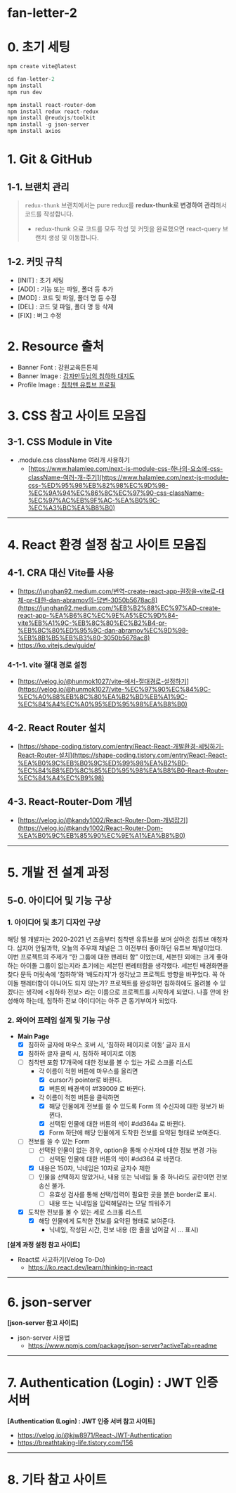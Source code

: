 # fan-letter-2

# 0. 초기 세팅

```jsx
npm create vite@latest
```

```jsx
cd fan-letter-2
npm install
npm run dev
```

```jsx
npm install react-router-dom
npm install redux react-redux
npm install @reudxjs/toolkit
npm install -g json-server
npm install axios
```

# 1. Git & GitHub

## 1-1. 브랜치 관리

> `redux-thunk` 브랜치에서는 pure redux를 
**redux-thunk로 변경하여 관리**해서 코드를 작성합니다.
> 
> - redux-thunk 으로 코드를 모두 작성 및 커밋을 완료했으면 react-query 브랜치 생성 및 이동합니다.

## 1-2. 커밋 규칙

- [INIT] : 초기 세팅
- [ADD] : 기능 또는 파일, 폴더 등 추가
- [MOD] : 코드 및 파일, 폴더 명 등 수정
- [DEL] : 코드 및 파일, 폴더 명 등 삭제
- [FIX] : 버그 수정

# 2. Resource 출처

- Banner Font : 강원교육튼튼체
- Banner Image : [감자만두님의 침하하 대지도](https://chimhaha.net/stream_fanart/21374)
- Profile Image : [침착맨 유튜브 프로필](https://www.youtube.com/@ChimChakMan_Official)

# 3. CSS 참고 사이트 모음집

## 3-1. CSS Module in Vite

- .module.css className 여러개 사용하기
    - [https://www.halamlee.com/next-js-module-css-하나의-요소에-css-className-여러-개-주기](https://www.halamlee.com/next-js-module-css-%ED%95%98%EB%82%98%EC%9D%98-%EC%9A%94%EC%86%8C%EC%97%90-css-className-%EC%97%AC%EB%9F%AC-%EA%B0%9C-%EC%A3%BC%EA%B8%B0)

---

# 4. React 환경 설정 참고 사이트 모음집

## 4-1. CRA 대신 Vite를 사용

- [https://junghan92.medium.com/번역-create-react-app-권장을-vite로-대체-pr-대한-dan-abramov의-답변-3050b5678ac8](https://junghan92.medium.com/%EB%B2%88%EC%97%AD-create-react-app-%EA%B6%8C%EC%9E%A5%EC%9D%84-vite%EB%A1%9C-%EB%8C%80%EC%B2%B4-pr-%EB%8C%80%ED%95%9C-dan-abramov%EC%9D%98-%EB%8B%B5%EB%B3%80-3050b5678ac8)
- https://ko.vitejs.dev/guide/

### 4-1-1. vite 절대 경로 설정

- [https://velog.io/@hunmok1027/vite-에서-절대경로-설정하기](https://velog.io/@hunmok1027/vite-%EC%97%90%EC%84%9C-%EC%A0%88%EB%8C%80%EA%B2%BD%EB%A1%9C-%EC%84%A4%EC%A0%95%ED%95%98%EA%B8%B0)

## 4-2. React Router 설치

- [https://shape-coding.tistory.com/entry/React-React-개발환경-세팅하기-React-Router-설치](https://shape-coding.tistory.com/entry/React-React-%EA%B0%9C%EB%B0%9C%ED%99%98%EA%B2%BD-%EC%84%B8%ED%8C%85%ED%95%98%EA%B8%B0-React-Router-%EC%84%A4%EC%B9%98)

## 4-3. React-Router-Dom 개념

- [https://velog.io/@kandy1002/React-Router-Dom-개념잡기](https://velog.io/@kandy1002/React-Router-Dom-%EA%B0%9C%EB%85%90%EC%9E%A1%EA%B8%B0)

---

# 5. 개발 전 설계 과정

## 5-0. 아이디어 및 기능 구상

### 1. 아이디어 및 초기 디자인 구상

  해당 웹 개발자는 2020-2021 년 즈음부터 침착맨 유튜브를 보며 살아온 침튜브 애청자다. 심지어 안될과학, 오늘의 주우재 채널은 그 이전부터 좋아하던 유튜브 채널이었다. 이번 프로젝트의 주제가 “한 그룹에 대한 팬레터 함” 이었는데, 세븐틴 외에는 크게 좋아하는 아이돌 그룹이 없는지라 초기에는 세븐틴 팬레터함을 생각했다. 세븐틴 배경화면을 찾다 문득 머릿속에 ‘침하하’와 ‘배도라지’가 생각났고 프로젝트 방향을 바꾸었다. 꼭 아이돌 팬레터함이 아니어도 되지 않는가? 프로젝트를 완성하면 침하하에도 올려볼 수 있겠다는 생각에 <침하하 전보> 라는 이름으로 프로젝트를 시작하게 되었다. 나흘 안에 완성해야 하는데, 침하하 전보 아이디어는 아주 큰 동기부여가 되었다.

### 2.  와이어 프레임 설계 및 기능 구상

- **Main Page**
    - [x]  침하하 글자에 마우스 호버 시, ‘침하하 페이지로 이동’ 글자 표시
    - [x]  침하하 글자 클릭 시, 침하하 페이지로 이동
    - [ ]  침착맨 포함 17개국에 대한 정보를 볼 수 있는 가로 스크롤 리스트
        - 각 이름이 적힌 버튼에 마우스를 올리면
            - [x]  cursor가 pointer로 바뀐다.
            - [x]  버튼의 배경색이 #f39009 로 바뀐다.
        - 각 이름이 적힌 버튼을 클릭하면
            - [x]  해당 인물에게 전보를 쓸 수 있도록 Form 의 수신자에 대한 정보가 바뀐다.
            - [x]  선택된 인물에 대한 버튼의 색이 #dd364a 로 바뀐다.
            - [x]  Form 하단에 해당 인물에게 도착한 전보를 요약된 형태로 보여준다.
    - [ ]  전보를 쓸 수 있는 Form
        - [ ]  선택된 인물이 없는 경우, option을 통해 수신자에 대한 정보 변경 가능
            - [ ]  선택된 인물에 대한 버튼의 색이 #dd364 로 바뀐다.
        - [x]  내용은 150자, 닉네임은 10자로 글자수 제한
        - [ ]  인물을 선택하지 않았거나, 내용 또는 닉네임 둘 중 하나라도 공란이면 전보 송신 불가.
            - [ ]  유효성 검사를 통해 선택/입력이 필요한 곳을 붉은 border로 표시.
            - [ ]  내용 또는 닉네임을 입력해달라는 모달 띄워주기
    - [x]  도착한 전보를 볼 수 있는 세로 스크롤 리스트
        - [x]  해당 인물에게 도착한 전보를 요약된 형태로 보여준다.
            - 닉네임, 작성된 시간, 전보 내용 (한 줄을 넘어갈 시 … 표시)

**[설계 과정 설정 참고 사이트]**

- React로 사고하기(Velog To-Do)
    - https://ko.react.dev/learn/thinking-in-react

---

# 6. json-server

**[json-server 참고 사이트]**

- json-server 사용법
    - https://www.npmjs.com/package/json-server?activeTab=readme

---

# 7. Authentication (Login)  : JWT 인증 서버

**[Authentication (Login)  : JWT 인증 서버 참고 사이트]**

- https://velog.io/@kjw8971/React-JWT-Authentication
- https://breathtaking-life.tistory.com/156

---

# 8. 기타 참고 사이트
